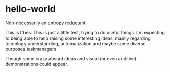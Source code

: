 # hello-world
Non-necessarily an entropy reductant

This is Ifhes. This is just a little test, trying to do useful things.
I'm expecting to being able to help raising some interesting ideas, mainly regarding
tecnology understanding, automatization and maybe some diverse purposes taskmanagers.

Though some crazy absurd ideas and visual (or even auditive) demonstrations could appear.
